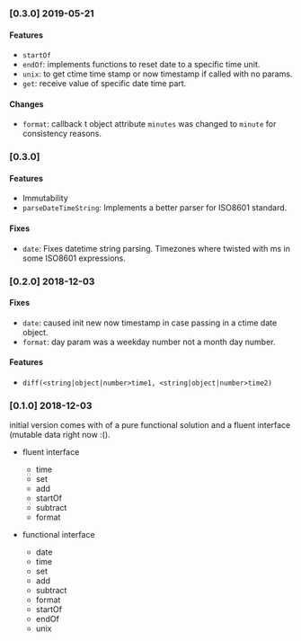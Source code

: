 ### [0.3.0] 2019-05-21
#### Features
- `startOf`
- `endOf`: implements functions to reset date to a specific time unit.
- `unix`: to get ctime time stamp or now timestamp if called with no params.
- `get`: receive value of specific date time part.

#### Changes
- `format`: callback t object attribute `minutes` was changed to `minute` for consistency reasons.

### [0.3.0]
#### Features
- Immutability
- `parseDateTimeString`: Implements a better parser for ISO8601 standard.

#### Fixes
- `date`: Fixes datetime string parsing. Timezones where twisted with ms in some ISO8601 expressions.

### [0.2.0] 2018-12-03
#### Fixes
- `date`: caused init new now timestamp in case passing in a ctime date object.
- `format`: day param was a weekday number not a month day number.

#### Features
- `diff(<string|object|number>time1, <string|object|number>time2)`

### [0.1.0] 2018-12-03
initial version comes with of a pure functional solution and a fluent interface (mutable data right now :().

- fluent interface
    - time
    - set
    - add
    - startOf
    - subtract
    - format


- functional interface
    - date
    - time
    - set
    - add
    - subtract
    - format
    - startOf
    - endOf
    - unix
